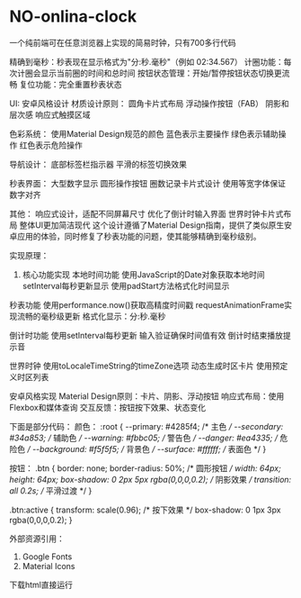 # NO-onlina-clock
一个纯前端可在任意浏览器上实现的简易时钟，只有700多行代码   



精确到毫秒：秒表现在显示格式为"分:秒.毫秒"（例如 02:34.567）
计圈功能：每次计圈会显示当前圈的时间和总时间
按钮状态管理：开始/暂停按钮状态切换更流畅
复位功能：完全重置秒表状态

UI: 安卓风格设计
材质设计原则：
圆角卡片式布局
浮动操作按钮（FAB）
阴影和层次感
响应式触摸区域

色彩系统：
使用Material Design规范的颜色
蓝色表示主要操作
绿色表示辅助操作
红色表示危险操作

导航设计：
底部标签栏指示器
平滑的标签切换效果

秒表界面：
大型数字显示
圆形操作按钮
圈数记录卡片式设计
使用等宽字体保证数字对齐

其他：
响应式设计，适配不同屏幕尺寸
优化了倒计时输入界面
世界时钟卡片式布局
整体UI更加简洁现代
这个设计遵循了Material Design指南，提供了类似原生安卓应用的体验，同时修复了秒表功能的问题，使其能够精确到毫秒级别。



实现原理：

1. 核心功能实现
本地时间功能
使用JavaScript的Date对象获取本地时间
setInterval每秒更新显示
使用padStart方法格式化时间显示

秒表功能
使用performance.now()获取高精度时间戳
requestAnimationFrame实现流畅的毫秒级更新
格式化显示：分:秒.毫秒

倒计时功能
使用setInterval每秒更新
输入验证确保时间值有效
倒计时结束播放提示音

世界时钟
使用toLocaleTimeString的timeZone选项
动态生成时区卡片
使用预定义时区列表

安卓风格实现
Material Design原则：卡片、阴影、浮动按钮
响应式布局：使用Flexbox和媒体查询
交互反馈：按钮按下效果、状态变化

下面是部分代码：
颜色：
:root {
    --primary: #4285f4;     /* 主色 */
    --secondary: #34a853;   /* 辅助色 */
    --warning: #fbbc05;     /* 警告色 */
    --danger: #ea4335;      /* 危险色 */
    --background: #f5f5f5;  /* 背景色 */
    --surface: #ffffff;     /* 表面色 */
}

按钮：
.btn {
    border: none;
    border-radius: 50%;      /* 圆形按钮 */
    width: 64px;
    height: 64px;
    box-shadow: 0 2px 5px rgba(0,0,0,0.2); /* 阴影效果 */
    transition: all 0.2s;    /* 平滑过渡 */
}

.btn:active {
    transform: scale(0.96);  /* 按下效果 */
    box-shadow: 0 1px 3px rgba(0,0,0,0.2);
}

外部资源引用：

1. Google Fonts
2. Material Icons



下载html直接运行
